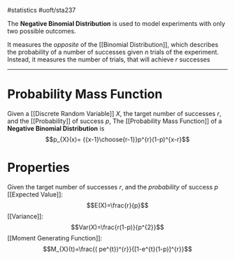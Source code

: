 #statistics #uoft/sta237

The **Negative Binomial Distribution** is used to model experiments with only two possible outcomes.
 
It measures the *opposite* of the [[Binomial Distribution]], which describes the probability of a number of successes given $n$ trials of the experiment. Instead, it measures the number of trials, that will achieve $r$ successes

---

# Probability Mass Function
Given a [[Discrete Random Variable]] $X$, the target number of successes $r$, and the [[Probability]]  of success $p$, The [[Probability Mass Function]] of a **Negative Binomial Distribution** is $$p_{X}(x)= {{x-1}\choose{r-1}}p^{r}(1-p)^{x-r}$$

# Properties
Given the target number of successes $r$, and the *probability* of success $p$
[[Expected Value]]: $$E(X)=\frac{r}{p}$$
[[Variance]]: $$Var(X)=\frac{r(1-p)}{p^{2}}$$
[[Moment Generating Function]]: $$M_{X}(t)=\frac{( pe^{t})^{r}}{[1-e^{t}(1-p)]^{r}}$$
